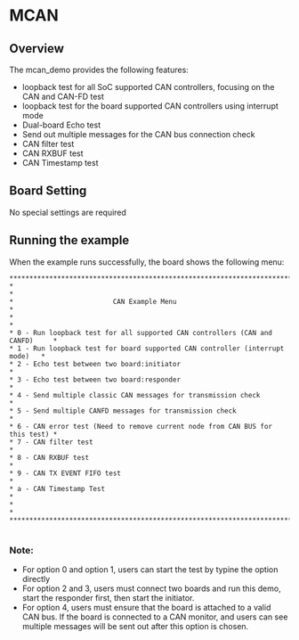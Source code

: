 # MCAN

## Overview

The mcan_demo provides the following features:
- loopback test for all SoC supported CAN controllers, focusing on the CAN and CAN-FD test
- loopback test for the board supported CAN controllers using interrupt mode
- Dual-board Echo test
- Send out multiple messages for the CAN bus connection check
- CAN filter test
- CAN RXBUF test
- CAN Timestamp test

## Board Setting

No special settings are required

## Running the example

When the example runs successfully, the board shows the following menu:

```console
*******************************************************************************
*                                                                             *
*                         CAN Example Menu                                    *
*                                                                             *
* 0 - Run loopback test for all supported CAN controllers (CAN and CANFD)     *
* 1 - Run loopback test for board supported CAN controller (interrupt mode)   *
* 2 - Echo test between two board:initiator                                   *
* 3 - Echo test between two board:responder                                   *
* 4 - Send multiple classic CAN messages for transmission check               *
* 5 - Send multiple CANFD messages for transmission check                     *
* 6 - CAN error test (Need to remove current node from CAN BUS for this test) *
* 7 - CAN filter test                                                         *
* 8 - CAN RXBUF test                                                          *
* 9 - CAN TX EVENT FIFO test                                                  *
* a - CAN Timestamp Test                                                      *
*                                                                             *
*******************************************************************************


```

### Note:

- For option 0 and option 1, users can start the test by typine the option directly
- For option 2 and 3, users must connect two boards and run this demo, start the responder first, then start the initiator.
- For option 4, users must ensure that the board is attached to a valid CAN bus. If the board is connected to a CAN monitor, and users can see multiple messages will be sent out after this option is chosen.
